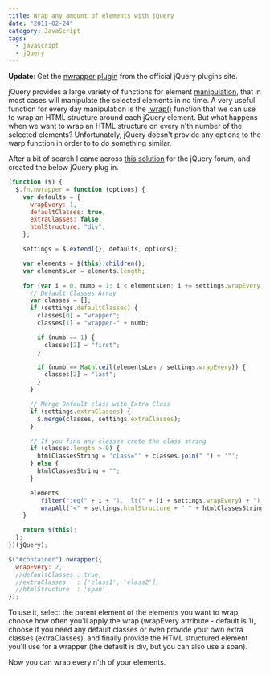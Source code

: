 ```yaml
---
title: Wrap any amount of elements with jQuery
date: "2011-02-24"
category: JavaScript
tags:
  - javascript
  - jQuery
---
```


**Update**: Get the [nwrapper plugin](https://plugins.jquery.com/nwrapper/) from the official jQuery plugins site.

jQuery provides a large variety of functions for element [manipulation](http://api.jquery.com/category/manipulation/ "jQuery Manipulation methonds"), that in most cases will manipulate the selected elements in no time. A very useful function for every day manipulation is the [.wrap()](http://api.jquery.com/wrap/ ".wrap() function") function that we can use to wrap an HTML structure around each jQuery element. But what happens when we want to wrap an HTML structure on every n'th number of the selected elements? Unfortunately, jQuery doesn't provide any options to the warp function in order to to do something similar.

After a bit of search I came across [this solution](http://forum.jquery.com/topic/how-to-automatically-group-wrap-n-elements-with-a-div "How to automatically group/wrap n elements with a div?") for the jQuery forum, and created the below jQuery plug in.

```js
(function ($) {
  $.fn.nwrapper = function (options) {
    var defaults = {
      wrapEvery: 1,
      defaultClasses: true,
      extraClasses: false,
      htmlStructure: "div",
    };

    settings = $.extend({}, defaults, options);

    var elements = $(this).children();
    var elementsLen = elements.length;

    for (var i = 0, numb = 1; i < elementsLen; i += settings.wrapEvery, numb++) {
      // Default Classes Array
      var classes = [];
      if (settings.defaultClasses) {
        classes[0] = "wrapper";
        classes[1] = "wrapper-" + numb;

        if (numb == 1) {
          classes[2] = "first";
        }

        if (numb == Math.ceil(elementsLen / settings.wrapEvery)) {
          classes[2] = "last";
        }
      }

      // Merge Default class with Extra Class
      if (settings.extraClasses) {
        $.merge(classes, settings.extraClasses);
      }

      // If you find any classes crete the class string
      if (classes.length > 0) {
        htmlClassesString = 'class="' + classes.join(" ") + '"';
      } else {
        htmlClassesString = "";
      }

      elements
        .filter(":eq(" + i + "), :lt(" + (i + settings.wrapEvery) + "):gt(" + i + ")")
        .wrapAll("<" + settings.htmlStructure + " " + htmlClassesString + " />");
    }

    return $(this);
  };
})(jQuery);

$("#container").nwrapper({
  wrapEvery: 2,
  //defaultClasses : true,
  //extraClasses   : ['class1', 'class2'],
  //htmlStructure  : 'span'
});
```

To use it, select the parent element of the elements you want to wrap, choose how often you'll apply the wrap (wrapEvery attribute - default is 1), choose if you need any default classes or even provide your own extra classes (extraClasses), and finally provide the HTML structured element you'll use for a wrapper (the default is div, but you can also use a span).

Now you can wrap every n'th of your elements.
